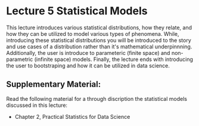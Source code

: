 # Lecture 5 Statistical Models 

This lecture introduces various statistical distributions, how they relate, and how they can be utilized to model various types of phenomena. While, introducing these statistical distributions you will be introduced to the story and use cases of a distribution rather than it's mathematical underpinnning. Additionally, the user is introduce to parameteric (finite space) and non-parametric (infinite space) models. Finally, the lecture ends with introducing the user to bootstraping and how it can be utilized in data science.

## Supplementary Material:
Read the following material for a through discription the statistical models discussed in this lecture:
- Chapter 2, Practical Statistics for Data Science
